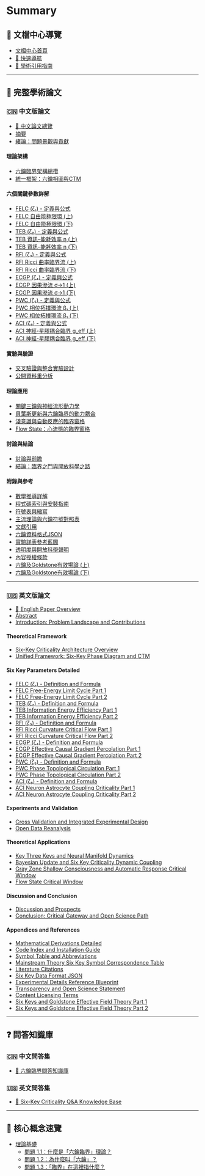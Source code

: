 # Summary

## 🌟 文檔中心導覽
* [文檔中心首頁](README.md)
* [📍 快速導航](quick-navigation.md)
* [📖 學術引用指南](citation.md)

---

## 📄 完整學術論文

### 🇨🇳 中文版論文
* [📖 中文論文總覽](paper-zh/README.md)
* [摘要](paper-zh/00_摘要.md)
* [緒論：問題景觀與貢獻](paper-zh/01_緒論：問題景觀與貢獻.md)

#### 理論架構
* [六鑰臨界架構總攬](paper-zh/02-1_六鑰臨界架構總攬.md)
* [統一框架：六鑰相圖與CTM](paper-zh/02-2_統一框架：六鑰相圖與CTM.md)

#### 六個關鍵參數詳解
* [FELC (ζ₁) - 定義與公式](paper-zh/03-0_FELC%20-%20ζ₁%20定義與公式.md)
* [FELC 自由能極限環 (上)](paper-zh/03-1_FELC%20自由能極限環(上).md)
* [FELC 自由能極限環 (下)](paper-zh/03-2_FELC%20自由能極限環(下).md)
* [TEB (ζ₂) - 定義與公式](paper-zh/08-0_TEB%20-%20ζ₂%20定義與公式.md)
* [TEB 資訊–能耗效率 η (上)](paper-zh/08-1_TEB%20資訊–能耗效率%20η(上).md)
* [TEB 資訊–能耗效率 η (下)](paper-zh/08-2_TEB%20資訊–能耗效率%20η(下).md)
* [RFI (ζ₃) - 定義與公式](paper-zh/04-0_RFI%20-%20ζ₃%20定義與公式.md)
* [RFI Ricci 曲率臨界流 (上)](paper-zh/04-1_RFI%20Ricci%20曲率臨界流(上).md)
* [RFI Ricci 曲率臨界流 (下)](paper-zh/04-2_RFI%20Ricci%20曲率臨界流(下).md)
* [ECGP (ζ₄) - 定義與公式](paper-zh/05-0_ECGP%20-%20ζ₄%20定義與公式.md)
* [ECGP 因果滲流 σ→1 (上)](paper-zh/05-1_ECGP%20因果滲流%20σ→1(上).md)
* [ECGP 因果滲流 σ→1 (下)](paper-zh/05-2_ECGP%20因果滲流%20σ→1(下).md)
* [PWC (ζ₅) - 定義與公式](paper-zh/06-0_PWC%20-%20ζ₅%20定義與公式.md)
* [PWC 相位拓撲環流 β₁ (上)](paper-zh/06-1_PWC%20相位拓撲環流%20β₁(上).md)
* [PWC 相位拓撲環流 β₁ (下)](paper-zh/06-2_PWC%20相位拓撲環流%20β₁(下).md)
* [ACI (ζ₆) - 定義與公式](paper-zh/07-0_ACI%20-%20ζ₆%20定義與公式.md)
* [ACI 神經-星膠耦合臨界 g_eff (上)](paper-zh/07-1_ACI%20神經-星膠耦合臨界%20g_eff(上).md)
* [ACI 神經-星膠耦合臨界 g_eff (下)](paper-zh/07-2_ACI%20神經-星膠耦合臨界%20g_eff(下).md)

#### 實驗與驗證
* [交叉驗證與整合實驗設計](paper-zh/09-1_交叉驗證與整合實驗設計.md)
* [公開資料重分析](paper-zh/09-2_公開資料重分析.md)

#### 理論應用
* [關鍵三鑰與神經流形動力學](paper-zh/10-1_關鍵三鑰與神經流形動力學.md)
* [貝葉斯更新與六鑰臨界的動力耦合](paper-zh/10-2_貝葉斯更新與六鑰臨界的動力耦合.md)
* [淺意識與自動反應的臨界窗格](paper-zh/10-3_淺意識與自動反應的臨界窗格.md)
* [Flow State：心流態的臨界窗格](paper-zh/10-4_Flow%20State：心流態的臨界窗格.md)

#### 討論與結論
* [討論與前瞻](paper-zh/11_討論與前瞻.md)
* [結論：臨界之門與開放科學之路](paper-zh/12_結論：臨界之門與開放科學之路.md)

#### 附錄與參考
* [數學推導詳解](paper-zh/A-0_數學推導詳解.md)
* [程式碼索引與安裝指南](paper-zh/B_程式碼索引與安裝指南.md)
* [符號表與縮寫](paper-zh/C-1_符號表與縮寫.md)
* [主流理論與六鑰符號對照表](paper-zh/C-2_主流理論與六鑰符號對照表.md)
* [文獻引用](paper-zh/C-3_文獻引用.md)
* [六鑰資料格式JSON](paper-zh/C-4%20六鑰資料格式JSON.md)
* [實驗詳表參考藍圖](paper-zh/D_實驗詳表參考藍圖.md)
* [透明度與開放科學聲明](paper-zh/E_透明度與開放科學聲明.md)
* [內容授權條款](paper-zh/F_內容授權條款.md)
* [六鑰及Goldstone有效場論 (上)](paper-zh/G_六鑰及Goldstone有效場論(上).md)
* [六鑰及Goldstone有效場論 (下)](paper-zh/G_六鑰及Goldstone有效場論(下).md)

---

### 🇺🇸 英文版論文
* [📖 English Paper Overview](paper-en/README.md)
* [Abstract](paper-en/00_Abstract.md)
* [Introduction: Problem Landscape and Contributions](paper-en/01_Introduction_Problem_Landscape_and_Contributions.md)

#### Theoretical Framework
* [Six-Key Criticality Architecture Overview](paper-en/02-1_Six-Key_Criticality_Architecture_Overview.md)
* [Unified Framework: Six-Key Phase Diagram and CTM](paper-en/02-2_Unified_Framework_Six-Key_Phase_Diagram_and_CTM.md)

#### Six Key Parameters Detailed
* [FELC (ζ₁) - Definition and Formula](paper-en/03-0_FELC_Definition_and_Formula.md)
* [FELC Free-Energy Limit Cycle Part 1](paper-en/03-1_FELC_Free-Energy_Limit_Cycle_Part_1.md)
* [FELC Free-Energy Limit Cycle Part 2](paper-en/03-2_FELC_Free-Energy_Limit_Cycle_Part_2.md)
* [TEB (ζ₂) - Definition and Formula](paper-en/08-0_TEB_Definition_and_Formula.md)
* [TEB Information Energy Efficiency Part 1](paper-en/08-1_TEB_Information_Energy_Efficiency_Part_1.md)
* [TEB Information Energy Efficiency Part 2](paper-en/08-2_TEB_Information_Energy_Efficiency_Part_2.md)
* [RFI (ζ₃) - Definition and Formula](paper-en/04-0_RFI_Definition_and_Formula.md)
* [RFI Ricci Curvature Critical Flow Part 1](paper-en/04-1_RFI_Ricci_Curvature_Critical_Flow_Part_1.md)
* [RFI Ricci Curvature Critical Flow Part 2](paper-en/04-2_RFI_Ricci_Curvature_Critical_Flow_Part_2.md)
* [ECGP (ζ₄) - Definition and Formula](paper-en/05-0_ECGP_Definition_and_Formula.md)
* [ECGP Effective Causal Gradient Percolation Part 1](paper-en/05-1_ECGP_Effective_Causal_Gradient_Percolation_Part_1.md)
* [ECGP Effective Causal Gradient Percolation Part 2](paper-en/05-2_ECGP_Effective_Causal_Gradient_Percolation_Part_2.md)
* [PWC (ζ₅) - Definition and Formula](paper-en/06-0_PWC_Definition_and_Formula.md)
* [PWC Phase Topological Circulation Part 1](paper-en/06-1_PWC_Phase_Topological_Circulation_Part_1.md)
* [PWC Phase Topological Circulation Part 2](paper-en/06-2_PWC_Phase_Topological_Circulation_Part_2.md)
* [ACI (ζ₆) - Definition and Formula](paper-en/07-0_ACI_Definition_and_Formula.md)
* [ACI Neuron Astrocyte Coupling Criticality Part 1](paper-en/07-1_ACI_Neuron_Astrocyte_Coupling_Criticality_Part_1.md)
* [ACI Neuron Astrocyte Coupling Criticality Part 2](paper-en/07-2_ACI_Neuron_Astrocyte_Coupling_Criticality_Part_2.md)

#### Experiments and Validation
* [Cross Validation and Integrated Experimental Design](paper-en/09-1_Cross_Validation_and_Integrated_Experimental_Design.md)
* [Open Data Reanalysis](paper-en/09-2_Open_Data_Reanalysis.md)

#### Theoretical Applications
* [Key Three Keys and Neural Manifold Dynamics](paper-en/10-1_Key_Three_Keys_and_Neural_Manifold_Dynamics.md)
* [Bayesian Update and Six Key Criticality Dynamic Coupling](paper-en/10-2_Bayesian_Update_and_Six_Key_Criticality_Dynamic_Coupling.md)
* [Gray Zone Shallow Consciousness and Automatic Response Critical Window](paper-en/10-3_Gray_Zone_Shallow_Consciousness_and_Automatic_Response_Critical_Window.md)
* [Flow State Critical Window](paper-en/10-4_Flow_State_Critical_Window.md)

#### Discussion and Conclusion
* [Discussion and Prospects](paper-en/11_Discussion_and_Prospects.md)
* [Conclusion: Critical Gateway and Open Science Path](paper-en/12_Conclusion_Critical_Gateway_and_Open_Science_Path.md)

#### Appendices and References
* [Mathematical Derivations Detailed](paper-en/A_Mathematical_Derivations_Detailed.md)
* [Code Index and Installation Guide](paper-en/B_Code_Index_and_Installation_Guide.md)
* [Symbol Table and Abbreviations](paper-en/C-1_Symbol_Table_and_Abbreviations.md)
* [Mainstream Theory Six Key Symbol Correspondence Table](paper-en/C-2_Mainstream_Theory_Six_Key_Symbol_Correspondence_Table.md)
* [Literature Citations](paper-en/C-3_Literature_Citations.md)
* [Six Key Data Format JSON](paper-en/C-4_Six_Key_Data_Format_JSON.md)
* [Experimental Details Reference Blueprint](paper-en/D_Experimental_Details_Reference_Blueprint.md)
* [Transparency and Open Science Statement](paper-en/E_Transparency_and_Open_Science_Statement.md)
* [Content Licensing Terms](paper-en/F_Content_Licensing_Terms.md)
* [Six Keys and Goldstone Effective Field Theory Part 1](paper-en/G_Six_Keys_and_Goldstone_Effective_Field_Theory(Part1).md)
* [Six Keys and Goldstone Effective Field Theory Part 2](paper-en/G_Six_Keys_and_Goldstone_Effective_Field_Theory(Part2).md)

---

## ❓ 問答知識庫

### 🇨🇳 中文問答集
* [🔑 六鑰臨界問答知識庫](qa-zh/Six-Keys_Criticality_QA.md)

### 🇺🇸 英文問答集
* [🔑 Six-Key Criticality Q&A Knowledge Base](qa-en/Six-Keys_Criticality_QA.md)

---

## 🧠 核心概念速覽
* [理論基礎](core-concepts/README.md)
  * [問題 1.1：什麼是「六鑰臨界」理論？](core-concepts/q1-1.md)
  * [問題 1.2：為什麼叫「六鑰」？](core-concepts/q1-2.md)
  * [問題 1.3：「臨界」在這裡指什麼？](core-concepts/q1-3.md)